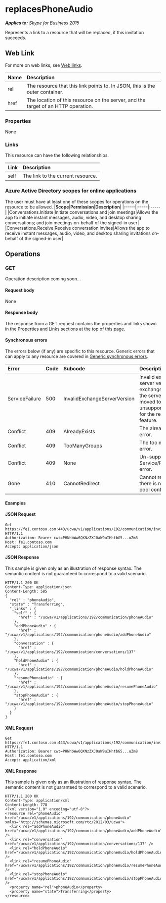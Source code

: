 # replacesPhoneAudio

 _**Applies to:** Skype for Business 2015_


Represents a link to a resource that will be replaced, if this invitation succeeds. 
            

## Web Link
<a name = "sectionSection0"> </a>

For more on web links, see [Web links](WebLinks.md).


|**Name**|**Description**|
|:-----|:-----|
|rel|The resource that this link points to. In JSON, this is the outer container.|
|href|The location of this resource on the server, and the target of an HTTP operation.|

### Properties



None

### Links



This resource can have the following relationships.

|**Link**|**Description**|
|:-----|:-----|
|self|The link to the current resource.|

### Azure Active Directory scopes for online applications



The user must have at least one of these scopes for operations on the resource to be allowed.
|**Scope**|**Permission**|**Description**|
|:-----|:-----|:-----|
|Conversations.Initiate|Initiate conversations and join meetings|Allows the app to initiate instant messages, audio, video, and desktop sharing conversations; and join meetings on-behalf of the signed-in user|
|Conversations.Receive|Receive conversation invites|Allows the app to receive instant messages, audio, video, and desktop sharing invitations on-behalf of the signed-in user|

## Operations



<a name="sectionSection2"></a>

### GET




Operation description coming soon...

#### Request body



None


#### Response body



The response from a GET request contains the properties and links shown in the Properties and Links sections at the top of this page.

#### Synchronous errors



The errors below (if any) are specific to this resource. Generic errors that can apply to any resource are covered in [Generic synchronous errors](GenericSynchronousErrors.md).

|**Error**|**Code**|**Subcode**|**Description**|
|:-----|:-----|:-----|:-----|
|ServiceFailure|500|InvalidExchangeServerVersion|Invalid exchange server version.The exchange mailbox of the server might have moved to an unsupported version for the required feature.|
|Conflict|409|AlreadyExists|The already exists error.|
|Conflict|409|TooManyGroups|The too many groups error.|
|Conflict|409|None|Un-supported Service/Resource/API error.|
|Gone|410|CannotRedirect|Cannot redirect since there is no back up pool configured.|

#### Examples




#### JSON Request




```
Get https://fe1.contoso.com:443/ucwa/v1/applications/192/communication/invitations/665/replacesPhoneAudio HTTP/1.1
Authorization: Bearer cwt=PHNhbWw6QXNzZXJ0aW9uIHhtbG5...uZm8
Host: fe1.contoso.com
Accept: application/json

```


#### JSON Response



This sample is given only as an illustration of response syntax. The semantic content is not guaranteed to correspond to a valid scenario.
```
HTTP/1.1 200 OK
Content-Type: application/json
Content-Length: 585
{
  "rel" : "phoneAudio",
  "state" : "Transferring",
  "_links" : {
    "self" : {
      "href" : "/ucwa/v1/applications/192/communication/phoneAudio"
    },
    "addPhoneAudio" : {
      "href" : "/ucwa/v1/applications/192/communication/phoneAudio/addPhoneAudio"
    },
    "conversation" : {
      "href" : "/ucwa/v1/applications/192/communication/conversations/137"
    },
    "holdPhoneAudio" : {
      "href" : "/ucwa/v1/applications/192/communication/phoneAudio/holdPhoneAudio"
    },
    "resumePhoneAudio" : {
      "href" : "/ucwa/v1/applications/192/communication/phoneAudio/resumePhoneAudio"
    },
    "stopPhoneAudio" : {
      "href" : "/ucwa/v1/applications/192/communication/phoneAudio/stopPhoneAudio"
    }
  }
}
```


#### XML Request




```
Get https://fe1.contoso.com:443/ucwa/v1/applications/192/communication/invitations/665/replacesPhoneAudio HTTP/1.1
Authorization: Bearer cwt=PHNhbWw6QXNzZXJ0aW9uIHhtbG5...uZm8
Host: fe1.contoso.com
Accept: application/xml

```


#### XML Response



This sample is given only as an illustration of response syntax. The semantic content is not guaranteed to correspond to a valid scenario.
```
HTTP/1.1 200 OK
Content-Type: application/xml
Content-Length: 778
<?xml version="1.0" encoding="utf-8"?>
<resource rel="phoneAudio" href="/ucwa/v1/applications/192/communication/phoneAudio" xmlns="http://schemas.microsoft.com/rtc/2012/03/ucwa">
  <link rel="addPhoneAudio" href="/ucwa/v1/applications/192/communication/phoneAudio/addPhoneAudio" />
  <link rel="conversation" href="/ucwa/v1/applications/192/communication/conversations/137" />
  <link rel="holdPhoneAudio" href="/ucwa/v1/applications/192/communication/phoneAudio/holdPhoneAudio" />
  <link rel="resumePhoneAudio" href="/ucwa/v1/applications/192/communication/phoneAudio/resumePhoneAudio" />
  <link rel="stopPhoneAudio" href="/ucwa/v1/applications/192/communication/phoneAudio/stopPhoneAudio" />
  <property name="rel">phoneAudio</property>
  <property name="state">Transferring</property>
</resource>
```


